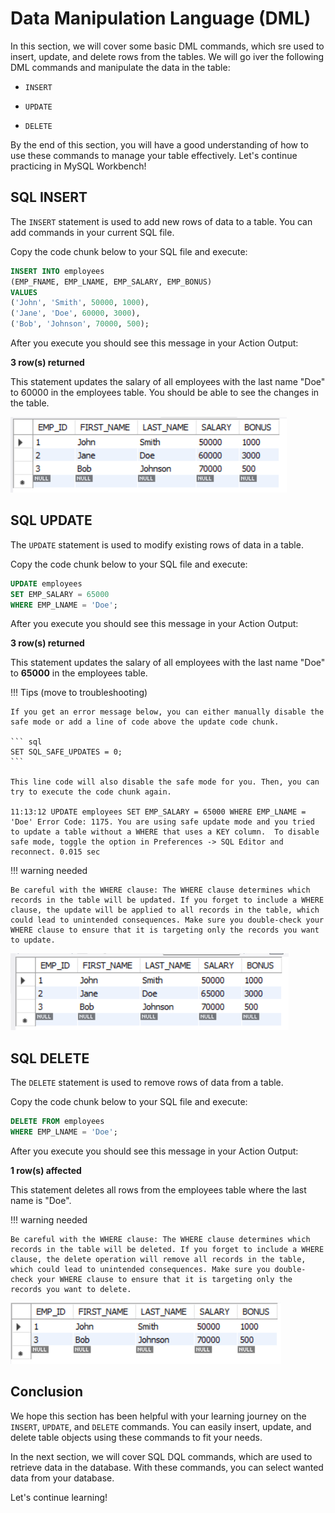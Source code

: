 # Data Manipulation Language (DML)

In this section, we will cover some basic DML commands, which sre used to insert, update, and delete rows from the tables. We will go iver the following DML commands and manipulate the data in the table:

- ```INSERT```

- ```UPDATE```

- ```DELETE```

By the end of this section, you will have a good understanding of how to use these commands to manage your table effectively. Let's continue practicing in  MySQL Workbench!

## SQL INSERT

The ```INSERT``` statement is used to add new rows of data to a table. You can add commands in your current SQL file.

Copy the code chunk below to your SQL file and execute:

``` sql
INSERT INTO employees
(EMP_FNAME, EMP_LNAME, EMP_SALARY, EMP_BONUS)
VALUES
('John', 'Smith', 50000, 1000),
('Jane', 'Doe', 60000, 3000),
('Bob', 'Johnson', 70000, 500);
```

After you execute you should see this message in your Action Output:

**3 row(s) returned**

This statement updates the salary of all employees with the last name "Doe" to 60000 in the employees table. You should be able to see the changes in the table.

![Image title](./images/insert.png)

## SQL UPDATE

The ```UPDATE``` statement is used to modify existing rows of data in a table.

Copy the code chunk below to your SQL file and execute:

``` sql
UPDATE employees
SET EMP_SALARY = 65000
WHERE EMP_LNAME = 'Doe';
```

After you execute you should see this message in your Action Output:

**3 row(s) returned**

This statement updates the salary of all employees with the last name "Doe" to **65000** in the employees table.

!!! Tips (move to troubleshooting)

    If you get an error message below, you can either manually disable the safe mode or add a line of code above the update code chunk.

    ``` sql
    SET SQL_SAFE_UPDATES = 0;
    ```

    This line code will also disable the safe mode for you. Then, you can try to execute the code chunk again.

    11:13:12 UPDATE employees SET EMP_SALARY = 65000 WHERE EMP_LNAME = 'Doe' Error Code: 1175. You are using safe update mode and you tried to update a table without a WHERE that uses a KEY column.  To disable safe mode, toggle the option in Preferences -> SQL Editor and reconnect. 0.015 sec

!!! warning needed

    Be careful with the WHERE clause: The WHERE clause determines which records in the table will be updated. If you forget to include a WHERE clause, the update will be applied to all records in the table, which could lead to unintended consequences. Make sure you double-check your WHERE clause to ensure that it is targeting only the records you want to update.

![Image title](./images/update.png)

## SQL DELETE

The ```DELETE``` statement is used to remove rows of data from a table.

Copy the code chunk below to your SQL file and execute:

``` sql
DELETE FROM employees
WHERE EMP_LNAME = 'Doe';
```

After you execute you should see this message in your Action Output:

**1 row(s) affected**

This statement deletes all rows from the employees table where the last name is "Doe".

!!! warning needed

    Be careful with the WHERE clause: The WHERE clause determines which records in the table will be deleted. If you forget to include a WHERE clause, the delete operation will remove all records in the table, which could lead to unintended consequences. Make sure you double-check your WHERE clause to ensure that it is targeting only the records you want to delete.

![Image title](./images/delete.png)

## Conclusion

We hope this section has been helpful with your learning journey on the ```INSERT```, ```UPDATE```, and ```DELETE``` commands. You can easily insert, update, and delete table objects using these commands to fit your needs.

In the next section, we will cover SQL DQL commands, which are used to retrieve data in the database. With these commands, you can select wanted data from your database.

Let's continue learning!
